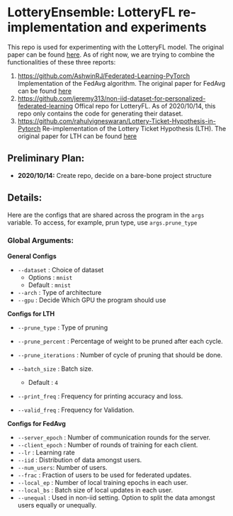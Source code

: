 # LotteryEnsemble: LotteryFL re-implementation and experiments

This repo is used for experimenting with the LotteryFL model. The original paper can be found [here](https://arxiv.org/abs/2008.03371). As of right now, we are trying to combine the functionalities of these three reports:
1. https://github.com/AshwinRJ/Federated-Learning-PyTorch Implementation of the FedAvg algorithm. The original paper for FedAvg can be found [here](https://arxiv.org/abs/1602.05629)
2. https://github.com/jeremy313/non-iid-dataset-for-personalized-federated-learning Offical repo for LotteryFL. As of 2020/10/14, this repo only contains the code for generating their dataset.
3. https://github.com/rahulvigneswaran/Lottery-Ticket-Hypothesis-in-Pytorch Re-implementation of the Lottery Ticket Hypothesis (LTH). The original paper for LTH can be found [here](https://arxiv.org/abs/1803.03635)

## Preliminary Plan:
- **2020/10/14:** Create repo, decide on a bare-bone project structure

## Details:

Here are the configs that are shared across the program in the `args` variable. To access, for example, prun type, use `args.prune_type`

### Global Arguments:

**General Configs**

- `--dataset`	: Choice of dataset 
	- Options : `mnist`
	- Default : `mnist`
- `--arch`	 : Type of architecture
- `--gpu`	: Decide Which GPU the program should use 

**Configs for LTH**

- `--prune_type` : Type of pruning 
- `--prune_percent`	: Percentage of weight to be pruned after each cycle. 
- `--prune_iterations`	: Number of cycle of pruning that should be done. 

- `--batch_size`	: Batch size.
	- Default : `4`
- `--print_freq`	: Frequency for printing accuracy and loss. 
- `--valid_freq`	: Frequency for Validation.

**Configs for FedAvg**

- `--server_epoch`   : Number of communication rounds for the server.
- `--client_epoch`   : Number of rounds of training for each client.
- `--lr`       : Learning rate
- `--iid`      : Distribution of data amongst users. 
- `--num_users`: Number of users. 
- `--frac`     : Fraction of users to be used for federated updates. 
- `--local_ep` : Number of local training epochs in each user. 
- `--local_bs` : Batch size of local updates in each user. 
- `--unequal`  : Used in non-iid setting. Option to split the data amongst users equally or unequally.
